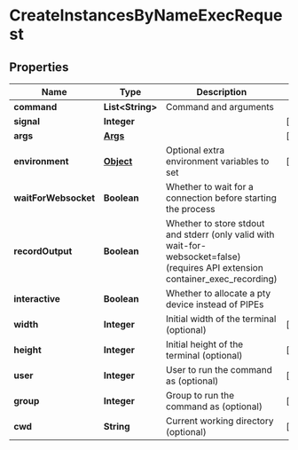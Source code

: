 

# CreateInstancesByNameExecRequest

## Properties

Name | Type | Description | Notes
------------ | ------------- | ------------- | -------------
**command** | **List&lt;String&gt;** | Command and arguments | 
**signal** | **Integer** |  |  [optional]
**args** | [**Args**](Args.md) |  |  [optional]
**environment** | [**Object**](.md) | Optional extra environment variables to set |  [optional]
**waitForWebsocket** | **Boolean** | Whether to wait for a connection before starting the process | 
**recordOutput** | **Boolean** | Whether to store stdout and stderr (only valid with wait-for-websocket&#x3D;false) (requires API extension container_exec_recording) | 
**interactive** | **Boolean** | Whether to allocate a pty device instead of PIPEs | 
**width** | **Integer** | Initial width of the terminal (optional) |  [optional]
**height** | **Integer** | Initial height of the terminal (optional) |  [optional]
**user** | **Integer** | User to run the command as (optional) |  [optional]
**group** | **Integer** | Group to run the command as (optional) |  [optional]
**cwd** | **String** | Current working directory (optional) |  [optional]




